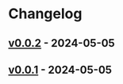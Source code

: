 # Changelog

## [v0.0.2](https://github.com/ryuichi1208/rds-slowquery-downloder/compare/v0.0.1...v0.0.2) - 2024-05-05

## [v0.0.1](https://github.com/ryuichi1208/rds-slowquery-downloder/commits/v0.0.1) - 2024-05-05
